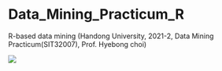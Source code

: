 # Data_Mining_Practicum_R
R-based data mining (Handong University, 2021-2, Data Mining Practicum(SIT32007), Prof. Hyebong choi)


<img src="https://img.shields.io/badge/R-green?style=flat&logo=R&logoColor=276DC3"/>
